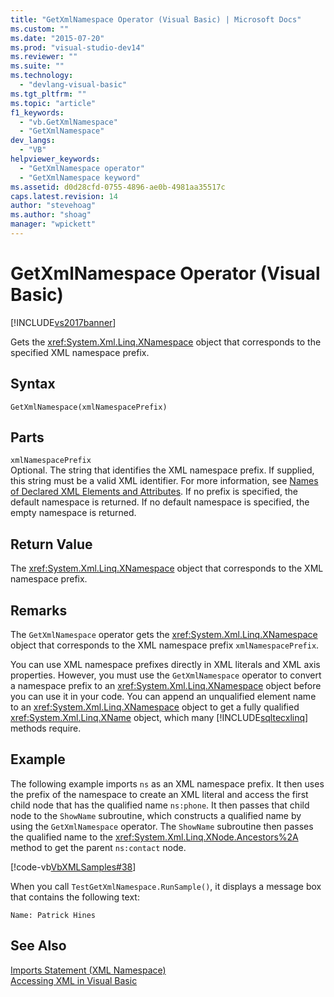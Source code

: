 ```yaml
---
title: "GetXmlNamespace Operator (Visual Basic) | Microsoft Docs"
ms.custom: ""
ms.date: "2015-07-20"
ms.prod: "visual-studio-dev14"
ms.reviewer: ""
ms.suite: ""
ms.technology: 
  - "devlang-visual-basic"
ms.tgt_pltfrm: ""
ms.topic: "article"
f1_keywords: 
  - "vb.GetXmlNamespace"
  - "GetXmlNamespace"
dev_langs: 
  - "VB"
helpviewer_keywords: 
  - "GetXmlNamespace operator"
  - "GetXmlNamespace keyword"
ms.assetid: d0d28cfd-0755-4896-ae0b-4981aa35517c
caps.latest.revision: 14
author: "stevehoag"
ms.author: "shoag"
manager: "wpickett"
---
```

# GetXmlNamespace Operator (Visual Basic)
[!INCLUDE[vs2017banner](../../../visual-basic/includes/vs2017banner.md)]

Gets the <xref:System.Xml.Linq.XNamespace> object that corresponds to the specified XML namespace prefix.  
  
## Syntax  
  
```  
GetXmlNamespace(xmlNamespacePrefix)  
```  
  
## Parts  
 `xmlNamespacePrefix`  
 Optional. The string that identifies the XML namespace prefix. If supplied, this string must be a valid XML identifier. For more information, see [Names of Declared XML Elements and Attributes](../../../visual-basic/programming-guide/language-features/xml/names-of-declared-xml-elements-and-attributes.md). If no prefix is specified, the default namespace is returned. If no default namespace is specified, the empty namespace is returned.  
  
## Return Value  
 The <xref:System.Xml.Linq.XNamespace> object that corresponds to the XML namespace prefix.  
  
## Remarks  
 The `GetXmlNamespace` operator gets the <xref:System.Xml.Linq.XNamespace> object that corresponds to the XML namespace prefix `xmlNamespacePrefix`.  
  
 You can use XML namespace prefixes directly in XML literals and XML axis properties. However, you must use the `GetXmlNamespace` operator to convert a namespace prefix to an <xref:System.Xml.Linq.XNamespace> object before you can use it in your code. You can append an unqualified element name to an <xref:System.Xml.Linq.XNamespace> object to get a fully qualified <xref:System.Xml.Linq.XName> object, which many [!INCLUDE[sqltecxlinq](../../../csharp/programming-guide/concepts/linq/includes/sqltecxlinq-md.md)] methods require.  
  
## Example  
 The following example imports `ns` as an XML namespace prefix. It then uses the prefix of the namespace to create an XML literal and access the first child node that has the qualified name `ns:phone`. It then passes that child node to the `ShowName` subroutine, which constructs a qualified name by using the `GetXmlNamespace` operator. The `ShowName` subroutine then passes the qualified name to the <xref:System.Xml.Linq.XNode.Ancestors%2A> method to get the parent `ns:contact` node.  
  
 [!code-vb[VbXMLSamples#38](../../../visual-basic/language-reference/operators/codesnippet/visualbasic/getxmlnamespace-operator_1.vb)]  
  
 When you call `TestGetXmlNamespace.RunSample()`, it displays a message box that contains the following text:  
  
 `Name: Patrick Hines`  
  
## See Also  
 [Imports Statement (XML Namespace)](../../../visual-basic/language-reference/statements/imports-statement-xml-namespace.md)   
 [Accessing XML in Visual Basic](../../../visual-basic/programming-guide/language-features/xml/accessing-xml.md)